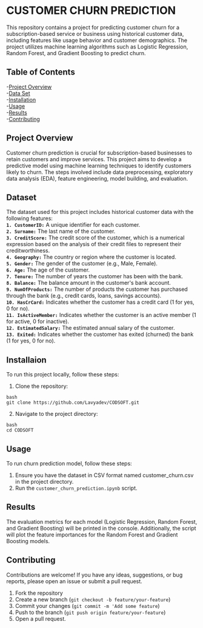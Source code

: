 # CUSTOMER CHURN PREDICTION

This repository contains a project for predicting customer churn for a subscription-based service or business using historical customer data, including features like usage behavior and customer demographics. The project utilizes machine learning algorithms such as Logistic Regression, Random Forest, and Gradient Boosting to predict churn.

## Table of Contents

-[Project Overview](#project-overview)<br/>
-[Data Set](#data-set)<br/>
-[Installation](#installation)<br/>
-[Usage](#usage)<br/>
-[Results](#results)<br/>
-[Contributing](#contributing)<br/>

## Project Overview

Customer churn prediction is crucial for subscription-based businesses to retain customers and improve services. This project aims to develop a predictive model using machine learning techniques to identify customers likely to churn. The steps involved include data preprocessing, exploratory data analysis (EDA), feature engineering, model building, and evaluation.

## Dataset

The dataset used for this project includes historical customer data with the following features:<br/>
__`1. CustomerID:`__ A unique identifier for each customer.<br/>
__`2. Surname:`__ The last name of the customer.<br/>
__`3. CreditScore:`__ The credit score of the customer, which is a numerical expression based on the analysis of their credit files to represent their creditworthiness.<br/>
__`4. Geography:`__ The country or region where the customer is located.<br/>
__`5. Gender:`__ The gender of the customer (e.g., Male, Female).<br/>
__`6. Age:`__ The age of the customer.<br/>
__`7. Tenure:`__ The number of years the customer has been with the bank.<br/>
__`8. Balance:`__ The balance amount in the customer's bank account.<br/>
__`9. NumOfProducts:`__ The number of products the customer has purchased through the bank (e.g., credit cards, loans, savings accounts).<br/>
__`10. HasCrCard:`__ Indicates whether the customer has a credit card (1 for yes, 0 for no).<br/>
__`11. IsActiveMember:`__ Indicates whether the customer is an active member (1 for active, 0 for inactive).<br/>
__`12. EstimatedSalary:`__ The estimated annual salary of the customer.<br/>
__`13. Exited:`__ Indicates whether the customer has exited (churned) the bank (1 for yes, 0 for no).

## Installaion

To run this project locally, follow these steps:<br/>
1. Clone the repository:
```
bash
git clone https://github.com/Lavyadev/CODSOFT.git
```
2. Navigate to the project directory:
```
bash
cd CODSOFT
```

## Usage 

To run churn prediction model, follow these steps:<br/>
1. Ensure you have the dataset in CSV format named customer_churn.csv in the project directory.<br/>
2. Run the `customer_churn_prediction.ipynb` script.

## Results

The evaluation metrics for each model (Logistic Regression, Random Forest, and Gradient Boosting) will be printed in the console. Additionally, the script will plot the feature importances for the Random Forest and Gradient Boosting models.

## Contributing

Contributions are welcome! If you have any ideas, suggestions, or bug reports, please open an issue or submit a pull request.<br/>
1. Fork the repository<br/>
2. Create a new branch (`git checkout -b feature/your-feature`)<br/>
3. Commit your changes (`git commit -m 'Add some feature`)<br/>
4. Push to the branch (`git push origin feature/your-feature`)<br/>
5. Open a pull request.






